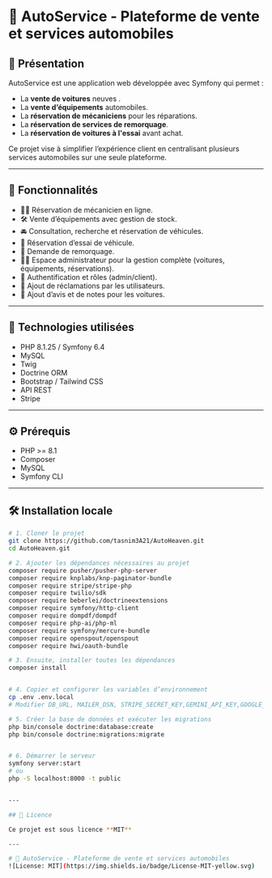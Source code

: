 # 🚗 AutoService - Plateforme de vente et services automobiles

## 📌 Présentation

AutoService est une application web développée avec Symfony qui permet :
- La **vente de voitures** neuves .
- La **vente d’équipements** automobiles.
- La **réservation de mécaniciens** pour les réparations.
- La **réservation de services de remorquage**.
- La **réservation de voitures à l'essai** avant achat.

Ce projet vise à simplifier l’expérience client en centralisant plusieurs services automobiles sur une seule plateforme.

---

## 🚀 Fonctionnalités

- 👨‍🔧 Réservation de mécanicien en ligne.
- 🛠️ Vente d’équipements avec gestion de stock.
- 🚘 Consultation, recherche et réservation de véhicules.
- 🧪 Réservation d’essai de véhicule.
- 🚛 Demande de remorquage.
- 👨‍💼 Espace administrateur pour la gestion complète (voitures, équipements, réservations).
- 🔐 Authentification et rôles (admin/client).
- 📝 Ajout de réclamations par les utilisateurs.
- 🌟 Ajout d’avis et de notes pour les voitures.

---

## 🧰 Technologies utilisées

- PHP 8.1.25 / Symfony 6.4
- MySQL
- Twig
- Doctrine ORM
- Bootstrap / Tailwind CSS
- API REST
- Stripe 
---

## ⚙️ Prérequis

- PHP >= 8.1
- Composer
- MySQL
- Symfony CLI 


---

## 🛠️ Installation locale

```bash
# 1. Cloner le projet
git clone https://github.com/tasnim3A21/AutoHeaven.git
cd AutoHeaven.git

# 2. Ajouter les dépendances nécessaires au projet
composer require pusher/pusher-php-server 
composer require knplabs/knp-paginator-bundle
composer require stripe/stripe-php
composer require twilio/sdk    
composer require beberlei/doctrineextensions
composer require symfony/http-client
composer require dompdf/dompdf
composer require php-ai/php-ml 
composer require symfony/mercure-bundle
composer require openspout/openspout
composer require hwi/oauth-bundle 

# 3. Ensuite, installer toutes les dépendances
composer install


# 4. Copier et configurer les variables d’environnement
cp .env .env.local
# Modifier DB_URL, MAILER_DSN, STRIPE_SECRET_KEY,GEMINI_API_KEY,GOOGLE_RECAPTCHA_SECRET_KEY etc. dans .env.local

# 5. Créer la base de données et exécuter les migrations
php bin/console doctrine:database:create
php bin/console doctrine:migrations:migrate


# 6. Démarrer le serveur
symfony server:start
# ou
php -S localhost:8000 -t public


---

## 📜 Licence

Ce projet est sous licence **MIT**

---

# 🚗 AutoService - Plateforme de vente et services automobiles  
![License: MIT](https://img.shields.io/badge/License-MIT-yellow.svg)




